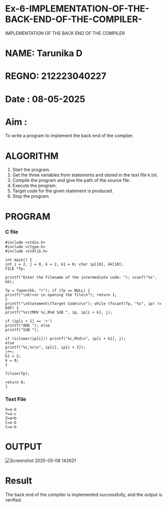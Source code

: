 # Ex-6-IMPLEMENTATION-OF-THE-BACK-END-OF-THE-COMPILER-
IMPLEMENTATION OF THE BACK END OF THE COMPILER 
# NAME: Tarunika D
# REGNO: 212223040227
# Date : 08-05-2025
# Aim :
To write a program to implement the back end of the compiler.
# ALGORITHM
1. Start the program.
2. Get the three variables from statements and stored in the text file k.txt.
3. Compile the program and give the path of the source file.
4. Execute the program.
5. Target code for the given statement is produced.
6. Stop the program.
# PROGRAM
### C file
```
#include <stdio.h> 
#include <ctype.h> 
#include <stdlib.h>

int main() {
int i = 2, j = 0, k = 2, k1 = 0; char ip[10], kk[10];
FILE *fp;

printf("Enter the filename of the intermediate code: "); scanf("%s", kk);

fp = fopen(kk, "r"); if (fp == NULL) {
printf("\nError in opening the file\n"); return 1;
}
printf("\nStatement\tTarget Code\n\n"); while (fscanf(fp, "%s", ip) != EOF) {
printf("%s\tMOV %c,R%d SUB ", ip, ip[i + k], j);

if (ip[i + 1] == '+')
printf("ADD "); else
printf("SUB ");

if (islower(ip[i])) printf("%c,R%d\n", ip[i + k1], j);
else
printf("%c,%c\n", ip[i], ip[i + 2]);
j++;
k1 = 2;
k = 0;
}

fclose(fp);
 
return 0;
}
```
### Text File
```
X=a-b 
Y=a-c 
Z=a+b 
C=a-b 
C=a-b
```
# OUTPUT
![Screenshot 2025-05-08 142621](https://github.com/user-attachments/assets/27645adc-603d-4573-8086-fc6e2e1376c2)

# Result
The back end of the compiler is implemented successfully, and the output is verified.
